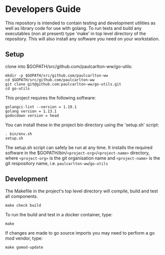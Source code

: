 # Developers Guide

This repository is intended to contain testing and development utilities as well as library code for use with golang. To run tests and build any executables (non at present) type 'make' in top level directory of the repository. This will also install any software you need on your workstation.

## Setup

clone into $GOPATH/src/github.com/paulcarlton-ww/go-utils:

    mkdir -p $GOPATH/src/github.com/paulcarlton-ww
    cd $GOPATH/src/github.com/paulcarlton-ww
    git clone git@github.com:paulcarlton-ww/go-utils.git
    cd go-utils

This project requires the following software:

    golangci-lint --version = 1.19.1
    golang version = 1.13.1
    godocdown version = head

You can install these in the project bin directory using the 'setup.sh' script:

    . bin/env.sh
    setup.sh

The setup.sh script can safely be run at any time. It installs the required software in the $GOPATH/bin/`<project-org>`/`<project-name>` directory, where `<project-org>` is the git organisation name and `<project-name>` is the git respository name, i.e. `paulcarlton-ww`/`go-utils`

## Development

The Makefile in the project's top level directory will compile, build and test all components.

    make check build

To run the build and test in a docker container, type:

    make

If changes are made to go source imports you may need to perform a go mod vendor, type:

    make gomod-update


